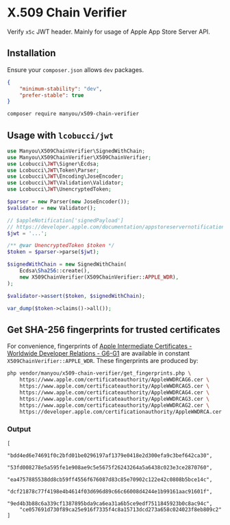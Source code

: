 # X.509 Chain Verifier

Verify `x5c` JWT header. Mainly for usage of Apple App Store Server API.

## Installation

Ensure your `composer.json` allows `dev` packages.

```json
{
    "minimum-stability": "dev",
    "prefer-stable": true
}
```

```sh
composer require manyou/x509-chain-verifier
```

## Usage with `lcobucci/jwt`

```php
use Manyou\X509ChainVerifier\SignedWithChain;
use Manyou\X509ChainVerifier\X509ChainVerifier;
use Lcobucci\JWT\Signer\Ecdsa;
use Lcobucci\JWT\Token\Parser;
use Lcobucci\JWT\Encoding\JoseEncoder;
use Lcobucci\JWT\Validation\Validator;
use Lcobucci\JWT\UnencryptedToken;

$parser = new Parser(new JoseEncoder());
$validator = new Validator();

// $appleNotification['signedPayload']
// https://developer.apple.com/documentation/appstoreservernotifications/responsebodyv2
$jwt = '...';

/** @var UnencryptedToken $token */
$token = $parser->parse($jwt);

$signedWithChain = new SignedWithChain(
    Ecdsa\Sha256::create(),
    new X509ChainVerifier(X509ChainVerifier::APPLE_WDR),
);

$validator->assert($token, $signedWithChain);

var_dump($token->claims()->all());
```

## Get SHA-256 fingerprints for trusted certificates

For convenience, fingerprints of [Apple Intermediate Certificates - Worldwide Developer Relations - G6-G1](https://www.apple.com/certificateauthority/) are available in constant `X509ChainVerifier::APPLE_WDR`. These fingerprints are produced by:

```sh
php vendor/manyou/x509-chain-verifier/get_fingerprints.php \
    https://www.apple.com/certificateauthority/AppleWWDRCAG6.cer \
    https://www.apple.com/certificateauthority/AppleWWDRCAG5.cer \
    https://www.apple.com/certificateauthority/AppleWWDRCAG4.cer \
    https://www.apple.com/certificateauthority/AppleWWDRCAG3.cer \
    https://www.apple.com/certificateauthority/AppleWWDRCAG2.cer \
    https://developer.apple.com/certificationauthority/AppleWWDRCA.cer
```

### Output

```
[
    "bdd4ed6e74691f0c2bfd01be0296197af1379e0418e2d300efa9c3bef642ca30",
    "53fd008278e5a595fe1e908ae9c5e5675f26243264a5a6438c023e3ce2870760",
    "ea4757885538dd8cb59ff4556f676087d83c85e70902c122e42c0808b5bce14c",
    "dcf21878c77f4198e4b4614f03d696d89c66c66008d4244e1b99161aac91601f",
    "9ed4b3b88c6a339cf1387895bda9ca6ea31a6b5ce9edf7511845923b0c8ac94c",
    "ce057691d730f89ca25e916f7335f4c8a15713dcd273a658c024023f8eb809c2"
]
```
